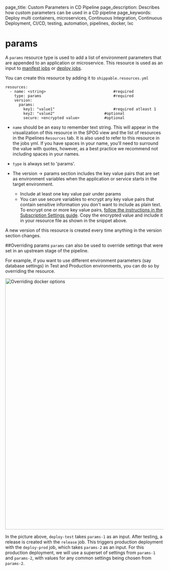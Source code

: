 page_title: Custom Parameters in CD Pipeline
page_description: Describes how custom parameters can be used in a CD pipeline
page_keywords: Deploy multi containers, microservices, Continuous Integration, Continuous Deployment, CI/CD, testing, automation, pipelines, docker, lxc

# params

A `params` resource type is used to add a list of environment parameters that are
appended to an application or microservice. This resource is used as an input to [manifest jobs](../jobs/manifest/) or [deploy jobs](../jobs/deploy/).

You can create this resource by adding it to `shippable.resources.yml`
```
resources:
  - name: <string>                          	#required
    type: params                              	#required
    version:
      params:                                 
        key1: "value1"                   		#required atleast 1
        key2: "value2"                     	#optional
        secure: <encrypted value>  			#optional
```

* `name` should be an easy to remember text string. This will appear in the visualization of this resource in the SPOG view and the list of resources in the Pipelines `Resources` tab. It is also used to refer to this resource in the jobs yml. If you have spaces in your name, you'll need to surround the value with quotes, however, as a best practice we recommend not including spaces in your names.

* `type` is always set to 'params'.

* The version -> params section includes the key value pairs that are set as environment variables when the application or service starts in the target environment.
	* Include at least one key value pair under params
	* You can use secure variables to encrypt any key value pairs that contain sensitive information you don't want to include as plain text. To encrypt one or more key value pairs, [follow the instructions in the Subscription Settings guide](../../navigatingUI/subscriptions/settings.md#encrypt). Copy the encrypted value and include it in your resource file as shown in the snippet above.

A new version of this resource is created every time anything in the version section changes.  


##Overriding params
`params` can also be used to override settings that were set in an upstream stage of the pipeline.

For example, if you want to use different environment parameters (say database settings) in Test and Production environments, you can do so by overriding the resource.

<img src="../../images/resources/overrideParams.png" alt="Overriding docker options" style="width:800px;vertical-align: middle;display: block;margin-left: auto;margin-right: auto;"/>

In the picture above, `deploy-test` takes `params-1` as an input. After testing, a release is created with the `release` job. This triggers production deployment with the `deploy-prod` job, which takes `params-2` as an input. For this production deployment, we will use a superset of settings from `params-1` and `params-2`, with values for any common settings being chosen from `params-2`.
